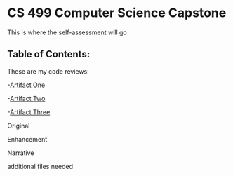 # CS 499 Computer Science Capstone

This is where the self-assessment will go

## Table of Contents:


These are my code reviews:

-[Artifact One](https://youtu.be/4n3DoIpqtC4)

-[Artifact Two](https://youtu.be/8b6zVVGQ_Vg)

-[Artifact Three](https://youtu.be/Qle14z4Gb1A)



Original 


Enhancement


Narrative


additional files needed



 
 

                                                 
              

                                                    
